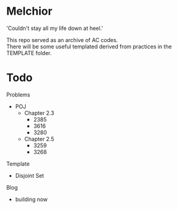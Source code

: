 # Melchior
'Couldn't stay all my life down at heel.'

This repo served as an archive of AC codes.  
There will be some useful templated derived from practices in the TEMPLATE folder.

# Todo
Problems
- POJ
  - Chapter 2.3
    - 2385
    - 3616
    - 3280
  - Chapter 2.5
    - 3259
    - 3268

Template  
- Disjoint Set

Blog
- building now